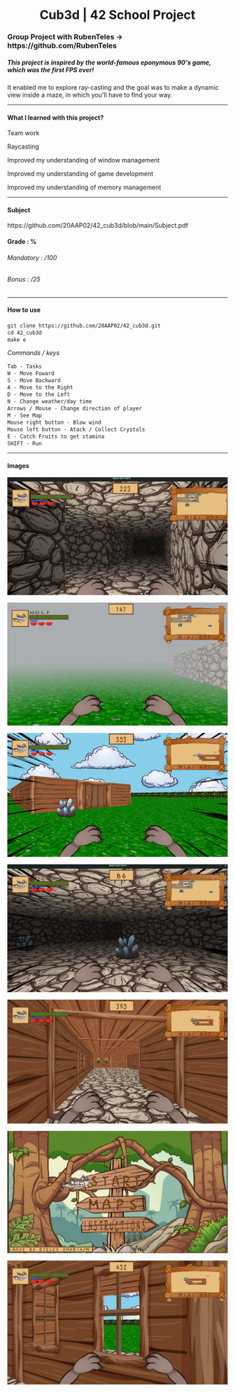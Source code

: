 <h1 align="center"> Cub3d | 42 School Project </h1>
<h3>Group Project with RubenTeles -> https://github.com/RubenTeles</h3>
<h5>This project is inspired by the world-famous eponymous 90's game, which was the first FPS ever!</h5>
<p>It enabled me to explore ray-casting and the goal was to make a dynamic view inside a maze, in which you'll have to find your way.</p>

-----

<h4>What I learned with this project?</h4>
<p>Team work</p>
<p>Raycasting</p>
<p>Improved my understanding of window management</p>
<p>Improved my understanding of game development</p>
<p>Improved my understanding of memory management</p>

----

<h4>Subject</h4>
https://github.com/20AAP02/42_cub3d/blob/main/Subject.pdf
<br>
<h4>Grade : %</h4>
<h6>Mandatory : /100</h6>
<h6>Bonus : /25</h6>

----

<h4>How to use</h4>

```
git clone https://github.com/20AAP02/42_cub3d.git
cd 42_cub3d
make e
```

<i>Commands / keys</i>
```
Tab - Tasks  
W - Move Foward  
S - Move Backward  
A - Move to the Right  
D - Move to the Left  
N - Change weather/day time  
Arrows / Mouse - Change direction of player  
M - See Map  
Mouse right button - Blow wind  
Mouse left button - Atack / Collect Crystals  
E - Catch Fruits to get stamina  
SHIFT - Run  
```

----

<h4>Images</h4>

![alt text](https://github.com/20AAP02/42_cub3d/blob/main/images/cave2.png)

![alt text](https://github.com/20AAP02/42_cub3d/blob/main/images/fog.png)

![alt text](https://github.com/20AAP02/42_cub3d/blob/main/images/house.png)

![alt text](https://github.com/20AAP02/42_cub3d/blob/main/images/inside_cave.png)

![alt text](https://github.com/20AAP02/42_cub3d/blob/main/images/inside_house.png)

![alt text](https://github.com/20AAP02/42_cub3d/blob/main/images/start_menu.png)

![alt text](https://github.com/20AAP02/42_cub3d/blob/main/images/window.png)
